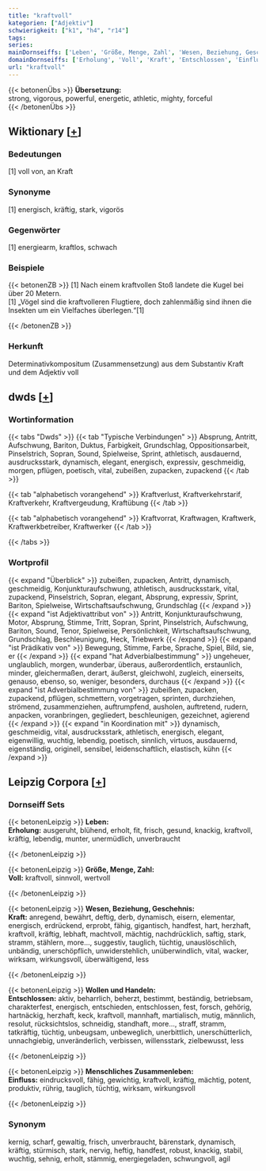```yaml
---
title: "kraftvoll"
kategorien: ["Adjektiv"]
schwierigkeit: ["k1", "h4", "r14"]
tags:
series:
mainDornseiffs: ['Leben', 'Größe, Menge, Zahl', 'Wesen, Beziehung, Geschehnis', 'Wollen und Handeln', 'Menschliches Zusammenleben']
domainDornseiffs: ['Erholung', 'Voll', 'Kraft', 'Entschlossen', 'Einfluss']
url: "kraftvoll"
---
```


{{< betonenÜbs >}}
**Übersetzung:**  
strong, vigorous, powerful, energetic, athletic, mighty, forceful  
{{< /betonenÜbs >}}

## Wiktionary [[+](https://de.wiktionary.org/wiki/kraftvoll)]

### Bedeutungen
[1] voll von, an Kraft  

### Synonyme
[1] energisch, kräftig, stark, vigorös  

### Gegenwörter
[1] energiearm, kraftlos, schwach  

### Beispiele
{{< betonenZB >}}
[1] Nach einem kraftvollen Stoß landete die Kugel bei über 20 Metern.  
[1] „Vögel sind die kraftvolleren Flugtiere, doch zahlenmäßig sind ihnen die Insekten um ein Vielfaches überlegen.“[1]  

{{< /betonenZB >}}
### Herkunft
Determinativkompositum (Zusammensetzung) aus dem Substantiv Kraft und dem Adjektiv voll  



## dwds [[+](https://www.dwds.de/wb/kraftvoll)]

### Wortinformation
{{< tabs "Dwds" >}}
{{< tab "Typische Verbindungen" >}}
Absprung, Antritt, Aufschwung, Bariton, Duktus, Farbigkeit, Grundschlag, Oppositionsarbeit, Pinselstrich, Sopran, Sound, Spielweise, Sprint, athletisch, ausdauernd, ausdrucksstark, dynamisch, elegant, energisch, expressiv, geschmeidig, morgen, pflügen, poetisch, vital, zubeißen, zupacken, zupackend
{{< /tab >}}

{{< tab "alphabetisch vorangehend" >}}
Kraftverlust, Kraftverkehrstarif, Kraftverkehr, Kraftvergeudung, Kraftübung
{{< /tab >}}

{{< tab "alphabetisch vorangehend" >}}
Kraftvorrat, Kraftwagen, Kraftwerk, Kraftwerkbetreiber, Kraftwerker
{{< /tab >}}

{{< /tabs >}}

### Wortprofil
{{< expand "Überblick" >}} zubeißen, zupacken, Antritt, dynamisch, geschmeidig, Konjunkturaufschwung, athletisch, ausdrucksstark, vital, zupackend, Pinselstrich, Sopran, elegant, Absprung, expressiv, Sprint, Bariton, Spielweise, Wirtschaftsaufschwung, Grundschlag {{< /expand >}}
{{< expand "ist Adjektivattribut von" >}} Antritt, Konjunkturaufschwung, Motor, Absprung, Stimme, Tritt, Sopran, Sprint, Pinselstrich, Aufschwung, Bariton, Sound, Tenor, Spielweise, Persönlichkeit, Wirtschaftsaufschwung, Grundschlag, Beschleunigung, Heck, Triebwerk {{< /expand >}}
{{< expand "ist Prädikativ von" >}} Bewegung, Stimme, Farbe, Sprache, Spiel, Bild, sie, er {{< /expand >}}
{{< expand "hat Adverbialbestimmung" >}} ungeheuer, unglaublich, morgen, wunderbar, überaus, außerordentlich, erstaunlich, minder, gleichermaßen, derart, äußerst, gleichwohl, zugleich, einerseits, genauso, ebenso, so, weniger, besonders, durchaus {{< /expand >}}
{{< expand "ist Adverbialbestimmung von" >}} zubeißen, zupacken, zupackend, pflügen, schmettern, vorgetragen, sprinten, durchziehen, strömend, zusammenziehen, auftrumpfend, ausholen, auftretend, rudern, anpacken, voranbringen, gegliedert, beschleunigen, gezeichnet, agierend {{< /expand >}}
{{< expand "in Koordination mit" >}} dynamisch, geschmeidig, vital, ausdrucksstark, athletisch, energisch, elegant, eigenwillig, wuchtig, lebendig, poetisch, sinnlich, virtuos, ausdauernd, eigenständig, originell, sensibel, leidenschaftlich, elastisch, kühn {{< /expand >}}

## Leipzig Corpora [[+](https://corpora.uni-leipzig.de/en/res?word=kraftvoll&corpusId=deu_newscrawl-public_2018)]

### Dornseiff Sets
{{< betonenLeipzig >}}
**Leben:**  
**Erholung:** ausgeruht, blühend, erholt, fit, frisch, gesund, knackig, kraftvoll, kräftig, lebendig, munter, unermüdlich, unverbraucht  

{{< /betonenLeipzig >}}


{{< betonenLeipzig >}}
**Größe, Menge, Zahl:**  
**Voll:** kraftvoll, sinnvoll, wertvoll  

{{< /betonenLeipzig >}}


{{< betonenLeipzig >}}
**Wesen, Beziehung, Geschehnis:**  
**Kraft:** anregend, bewährt, deftig, derb, dynamisch, eisern, elementar, energisch, erdrückend, erprobt, fähig, gigantisch, handfest, hart, herzhaft, kraftvoll, kräftig, lebhaft, machtvoll, mächtig, nachdrücklich, saftig, stark, stramm, stählern, more..., suggestiv, tauglich, tüchtig, unauslöschlich, unbändig, unerschöpflich, unwiderstehlich, unüberwindlich, vital, wacker, wirksam, wirkungsvoll, überwältigend, less  

{{< /betonenLeipzig >}}


{{< betonenLeipzig >}}
**Wollen und Handeln:**  
**Entschlossen:** aktiv, beharrlich, beherzt, bestimmt, beständig, betriebsam, charakterfest, energisch, entschieden, entschlossen, fest, forsch, gehörig, hartnäckig, herzhaft, keck, kraftvoll, mannhaft, martialisch, mutig, männlich, resolut, rücksichtslos, schneidig, standhaft, more..., straff, stramm, tatkräftig, tüchtig, unbeugsam, unbeweglich, unerbittlich, unerschütterlich, unnachgiebig, unveränderlich, verbissen, willensstark, zielbewusst, less  

{{< /betonenLeipzig >}}


{{< betonenLeipzig >}}
**Menschliches Zusammenleben:**  
**Einfluss:** eindrucksvoll, fähig, gewichtig, kraftvoll, kräftig, mächtig, potent, produktiv, rührig, tauglich, tüchtig, wirksam, wirkungsvoll  

{{< /betonenLeipzig >}}

### Synonym
kernig, scharf, gewaltig, frisch, unverbraucht, bärenstark, dynamisch, kräftig, stürmisch, stark, nervig, heftig, handfest, robust, knackig, stabil, wuchtig, sehnig, erholt, stämmig, energiegeladen, schwungvoll, agil

